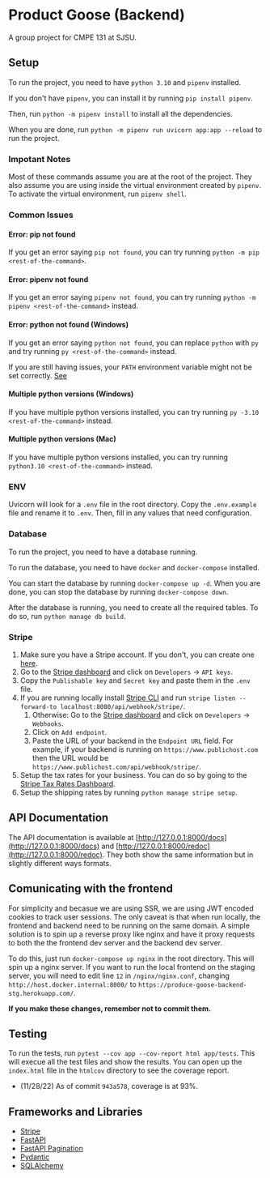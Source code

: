 # Product Goose (Backend)

A group project for CMPE 131 at SJSU.

## Setup

To run the project, you need to have `python 3.10` and `pipenv` installed.

If you don't have `pipenv`, you can install it by running `pip install pipenv`.

Then, run `python -m pipenv install` to install all the dependencies.

When you are done, run `python -m pipenv run uvicorn app:app --reload` to run the project.

### Impotant Notes

Most of these commands assume you are at the root of the project. They also assume you are
using inside the virtual environment created by `pipenv`. To activate the virtual environment,
run `pipenv shell`.

### Common Issues

#### Error: pip not found

If you get an error saying `pip not found`, you can try running `python -m pip <rest-of-the-command>`.

#### Error: pipenv not found

If you get an error saying `pipenv not found`, you can try running `python -m pipenv <rest-of-the-command>` instead.

#### Error: python not found (Windows)

If you get an error saying `python not found`, you can replace `python` with `py` and try running `py <rest-of-the-command>` instead.

If you are still having issues, your `PATH` environment variable might not be set correctly. [See](https://www.youtube.com/watch?v=hZLJKddSAUE)

#### Multiple python versions (Windows)

If you have multiple python versions installed, you can try running `py -3.10 <rest-of-the-command>` instead.

#### Multiple python versions (Mac)

If you have multiple python versions installed, you can try running `python3.10 <rest-of-the-command>` instead.

### ENV

Uvicorn will look for a `.env` file in the root directory. Copy the `.env.example` file and rename it to `.env`. 
Then, fill in any values that need configuration.

### Database

To run the project, you need to have a database running.

To run the database, you need to have `docker` and `docker-compose` installed.

You can start the database by running `docker-compose up -d`. When you are done, you can stop the 
database by running `docker-compose down`.

After the database is running, you need to create all the required tables. To do so, run 
`python manage db build`.

### Stripe

1. Make sure you have a Stripe account. If you don't, you can create one [here](https://dashboard.stripe.com/register).
2. Go to the [Stripe dashboard](https://dashboard.stripe.com/test/dashboard) and click on `Developers` -> `API keys`.
3. Copy the `Publishable key` and `Secret key` and paste them in the `.env` file.
4. If you are running locally install [Stripe CLI](https://stripe.com/docs/stripe-cli) and run `stripe listen --forward-to localhost:8080/api/webhook/stripe/`.
    1. Otherwise: Go to the [Stripe dashboard](https://dashboard.stripe.com/test/dashboard) and click on `Developers` -> `Webhooks`.
    2. Click on `Add endpoint`.
    3. Paste the URL of your backend in the `Endpoint URL` field. For example, if your backend is running on `https://www.publichost.com` then the URL would be `https://www.publichost.com/api/webhook/stripe/`.
7. Setup the tax rates for your business. You can do so by going to the [Stripe Tax Rates Dashboard](https://dashboard.stripe.com/test/tax-rates).
8. Setup the shipping rates by running `python manage stripe setup`.
  
## API Documentation

The API documentation is available at [http://127.0.0.1:8000/docs](http://127.0.0.1:8000/docs) and 
[http://127.0.0.1:8000/redoc](http://127.0.0.1:8000/redoc). They both show the same information but 
in slightly different ways formats.

## Comunicating with the frontend

For simplicity and becasue we are using SSR, we are using JWT encoded cookies to track user sessions.
The only caveat is that when run locally, the frontend and backend need to be running on the same domain.
A simple solution is to spin up a reverse proxy like nginx and have it proxy requests to both the
the frontend dev server and the backend dev server.

To do this, just run `docker-compose up nginx` in the root directory. This will spin up a nginx server.
If you want to run the local frontend on the staging server, you will need to edit line `12` in
`/nginx/nginx.conf`, changing `http://host.docker.internal:8000/` to `https://produce-goose-backend-stg.herokuapp.com/`.

**If you make these changes, remember not to commit them.**

## Testing

To run the tests, run `pytest --cov app --cov-report html app/tests`. This will execue all the test files and show the results. You can open up the `index.html` file in the `htmlcov` directory to see the coverage report. 

* (11/28/22) As of commit `943a578`, coverage is at 93%.

## Frameworks and Libraries

+ [Stripe](https://stripe.com/docs)
+ [FastAPI](https://fastapi.tiangolo.com)
+ [FastAPI Pagination](https://github.com/uriyyo/fastapi-pagination)
+ [Pydantic](https://pydantic-docs.helpmanual.io)
+ [SQLAlchemy](https://docs.sqlalchemy.org/en/14/intro.html)
